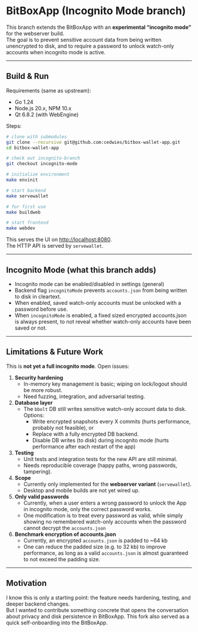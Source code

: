 # BitBoxApp (Incognito Mode branch)

This branch extends the BitBoxApp with an **experimental “incognito mode”** for the webserver build.  
The goal is to prevent sensitive account data from being written unencrypted to disk, and to require a password to unlock watch-only accounts when incognito mode is active.

---

## Build & Run

Requirements (same as upstream):

- Go 1.24  
- Node.js 20.x, NPM 10.x  
- Qt 6.8.2 (with WebEngine)  

Steps:

```bash
# clone with submodules
git clone --recursive git@github.com:cedwies/bitbox-wallet-app.git
cd bitbox-wallet-app

# check out incognito-branch
git checkout incognito-mode

# initialize environment
make envinit

# start backend
make servewallet

# for first use
make buildweb

# start frontend
make webdev
```

This serves the UI on [http://localhost:8080](http://localhost:8080).  
The HTTP API is served by `servewallet`.

---

## Incognito Mode (what this branch adds)

- Incognito mode can be enabled/disabled in settings (general)
- Backend flag `incognitoMode` prevents `accounts.json` from being written to disk in cleartext.
- When enabled, saved watch-only accounts must be unlocked with a password before use.
- When `incognitoMode` is enabled, a fixed sized encrypted accounts.json is always present, to not reveal whether watch-only accounts have been saved or not.

---

## Limitations & Future Work

This is **not yet a full incognito mode**. Open issues:

1. **Security hardening**
   - In-memory key management is basic; wiping on lock/logout should be more robust.
   - Need fuzzing, integration, and adversarial testing.
2. **Database layer**
   - The `bbolt` DB still writes sensitive watch-only account data to disk.  
     Options:  
     - Write encrypted snapshots every X commits (hurts performance, probably not feasible), or  
     - Replace with a fully encrypted DB backend.
     - Disable DB writes (to disk) during incognito mode (hurts performance after each restart of the app)
3. **Testing**
   - Unit tests and integration tests for the new API are still minimal.
   - Needs reproducible coverage (happy paths, wrong passwords, tampering).
4. **Scope**
   - Currently only implemented for the **webserver variant** (`servewallet`).  
   - Desktop and mobile builds are not yet wired up.
5. **Only valid passwords**
   - Currently, when a user enters a wrong password to unlock the App in incognito mode, only the correct password works. 
   - One modification is to treat every password as valid, while simply showing no remembered watch-only accounts when the password cannot decrypt the `accounts.json`
6. **Benchmark encryption of accounts.json**
   - Currently, an encrypted `accounts.json` is padded to ~64 kb
   - One can reduce the padded size (e.g. to 32 kb) to improve performance, as long as a valid `accounts.json` is almost guaranteed to not exceed the padding size.

---

## Motivation

I know this is only a starting point: the feature needs hardening, testing, and deeper backend changes.  
But I wanted to contribute something concrete that opens the conversation about privacy and disk persistence in BitBoxApp.
This fork also served as a quick self-onboarding into the BitBoxApp.
